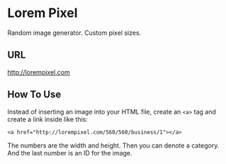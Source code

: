 # Lorem Pixel

Random image generator. Custom pixel sizes.

## URL

http://lorempixel.com

## How To Use

Instead of inserting an image into your HTML file, create an `<a>` tag and create a link inside like this:

`<a href="http://lorempixel.com/560/560/business/1"></a>`

The numbers are the width and height. Then you can denote a category. And the last number is an ID for the image.